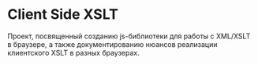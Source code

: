 Client Side XSLT
================

Проект, посвященный созданию js-библиотеки для работы с XML/XSLT в браузере,
а также документированию нюансов реализации клиентского XSLT в разных браузерах.

